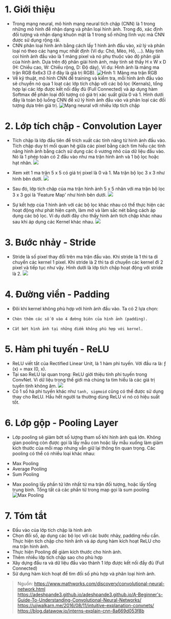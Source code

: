 # 1. Giới thiệu
- Trong mạng neural, mô hình mạng neural tích chập (CNN) là 1 trong những mô hình để nhận dạng và phân loại hình ảnh. Trong đó, xác định đối tượng và nhận dạng khuôn mặt là 1 trong số những lĩnh vực mà CNN được sử dụng rộng rãi.
- CNN phân loại hình ảnh bằng cách lấy 1 hình ảnh đầu vào, xử lý và phân loại nó theo các hạng mục nhất định (Ví dụ: Chó, Mèo, Hổ, ...). Máy tính coi hình ảnh đầu vào là 1 mảng pixel và nó phụ thuộc vào độ phân giải của hình ảnh. Dựa trên độ phân giải hình ảnh, máy tính sẽ thấy H x W x D (H: Chiều cao, W: Chiều rộng, D: Độ dày). Ví dụ: Hình ảnh là mảng ma trận RGB 6x6x3 (3 ở đây là giá trị RGB).
![Hình 1: Mảng ma trận RGB](https://images.viblo.asia/1caaebfd-df67-4b11-a0ff-9b54951f406b.png)
- Về kỹ thuật, mô hình CNN để training và kiểm tra, mỗi hình ảnh đầu vào sẽ chuyển nó qua 1 loạt các lớp tích chập với các bộ lọc (Kernals), tổng hợp lại các lớp được kết nối đầy đủ (Full Connected) và áp dụng hàm Softmax để phân loại đối tượng có giá trị xác suất giữa 0 và 1. Hình dưới đây là toàn bộ luồng CNN để xử lý hình ảnh đầu vào và phân loại các đối tượng dựa trên giá trị.
![Mạng neural với nhiều lớp tích chập](https://images.viblo.asia/31db48c4-5df9-409b-8632-85d39196595b.jpeg)

# 2. Lớp tích chập - Convolution Layer
- Tích chập là lớp đầu tiên để trích xuất các tính năng từ hình ảnh đầu vào. Tích chập duy trì mối quan hệ giữa các pixel bằng cách tìm hiểu các tính năng hình ảnh bằng cách sử dụng các ô vương nhỏ của dữ liệu đầu vào. Nó là 1 phép toán có 2 đầu vào như ma trận hình ảnh và 1 bộ lọc hoặc hạt nhân.
![](https://images.viblo.asia/c0713ab2-5380-4df7-91d0-bc701ac357eb.png)
- Xem xét 1 ma trận 5 x 5 có giá trị pixel là 0 và 1. Ma trận bộ lọc 3 x 3 như hình bên dưới.
![](https://images.viblo.asia/a23fa8bc-1b0e-4ce0-8ac8-3e0cf87d9d61.png)
- Sau đó, lớp tích chập của ma trận hình ảnh 5 x 5 nhân với ma trận bộ lọc 3 x 3 gọi là 'Feature Map' như hình bên dưới.
![](https://images.viblo.asia/f7fdeef5-7191-4de9-9938-2238490064ca.gif)

- Sự kết hợp của 1 hình ảnh với các bộ lọc khác nhau có thể thực hiện các hoạt động như phát hiện cạnh, làm mờ và làm sắc nét bằng cách áp dụng các bộ lọc. Ví dụ dưới đây cho thấy hình ảnh tích chập khác nhau sau khi áp dụng các Kernel khác nhau.
![](https://images.viblo.asia/470abaeb-08f4-4b0c-98a9-873bf5764f2a.png)

# 3. Bước nhảy - Stride
- Stride là số pixel thay đổi trên ma trận đầu vào. Khi stride là 1 thì ta di chuyển các kernel 1 pixel. Khi stride là 2 thì ta di chuyển các kernel đi 2 pixel và tiếp tục như vậy. Hình dưới là lớp tích chập hoạt động với stride là 2.
![](https://images.viblo.asia/10821e76-0338-493e-b2c9-175fb7ffb18d.png)

# 4. Đường viền - Padding
- Đôi khi kernel không phù hợp với hình ảnh đầu vào. Ta có 2 lựa chọn:
*     Chèn thêm các số 0 vào 4 đường biên của hình ảnh (padding).
*     Cắt bớt hình ảnh tại những điểm không phù hợp với kernel.
# 5. Hàm phi tuyến - ReLU
- ReLU viết tắt của Rectified Linear Unit, là 1 hàm phi tuyến. Với đầu ra là: ƒ (x) = max (0, x).
- Tại sao ReLU lại quan trọng: ReLU giới thiệu tính phi tuyến trong ConvNet. Vì dữ liệu trong thế giới mà chúng ta tìm hiểu là các giá trị tuyến tính không âm.
![](https://images.viblo.asia/04dbd88d-797b-458a-ba07-5a8422d603e5.png)
- Có 1 số hà phi tuyến khác như `tanh, sigmoid` cũng có thể được sử dụng thay cho ReLU. Hầu hết người ta thường dùng ReLU vì nó có hiệu suất tốt.

# 6. Lớp gộp - Pooling Layer
- Lớp pooling sẽ giảm bớt số lượng tham số khi hình ảnh quá lớn. Không gian pooling còn được gọi là lấy mẫu con hoặc lấy mẫu xuống làm giảm kích thước của mỗi map nhưng vẫn giữ lại thông tin quan trọng. Các pooling có thể có nhiều loại khác nhau:
* Max Pooling
* Average Pooling
* Sum Pooling
- Max pooling lấy phần tử lớn nhất từ ma trận đối tượng, hoặc lấy tổng trung bình. Tổng  tất cả các phần tử trong map gọi là sum pooling
![Max Pooling](https://images.viblo.asia/cc4ae912-a9ce-4815-a3ca-e859999432af.png)
# 7. Tóm tắt
- Đầu vào của lớp tích chập là hình ảnh
- Chọn đối số, áp dụng các bộ lọc với các bước nhảy, padding nếu cần. Thực hiện tích chập cho hình ảnh và áp dụng hàm kích hoạt ReLU cho ma trận hình ảnh.
- Thực hiện Pooling để giảm kích thước cho hình ảnh.
- Thêm nhiều lớp tích chập sao cho phù hợp
- Xây dựng đầu ra và dữ liệu đầu vào thành 1 lớp được kết nối đầy đủ (Full Connected)
- Sử dụng hàm kích hoạt để tìm đối số phù hợp và phân loại hình ảnh.
> Nguồn:
> https://www.mathworks.com/discovery/convolutional-neural-network.html
> https://adeshpande3.github.io/adeshpande3.github.io/A-Beginner's-Guide-To-Understanding-Convolutional-Neural-Networks/
> https://ujjwalkarn.me/2016/08/11/intuitive-explanation-convnets/
> https://blog.datawow.io/interns-explain-cnn-8a669d053f8b
